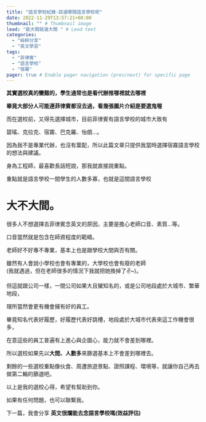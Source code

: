 ```yaml
---
title: "語言學校紀錄-該選哪間語言學校呢"
date: 2022-11-29T13:57:21+08:00
thumbnail: "" # Thumbnail image
lead: "能大間就選大間 " # Lead text
categories:
  - "純粹分享"
  - "英文學習"
tags:
  - "菲律賓"
  - "語言學校"
  - "宿霧"
pager: true # Enable pager navigation (prev/next) for specific page
---
```

<!--more-->

**其實選校真的蠻難的，學生通常也是看代辦推哪裡就去哪裡**  

**畢竟大部分人可能連菲律賓都沒去過，看幾張圖片介紹是要選鬼喔**   

而在選校前，又得先選擇城市，目前菲律賓有語言學校的城市大致有  

碧瑤、克拉克、宿霧、巴克羅、怡朗...。  

因為我不是專業代辦，也沒有葉配，所以此篇文章只提供我當時選擇宿霧語言學校的想法與建議。


身為工程師，最喜歡長話短說，那我就直接說重點。  

重點就是語言學校一間學生的人數多寡，也就是這間語言學校
# 大不大間。  

很多人不想選擇去菲律賓念英文的原因，主要是擔心老師口音、素質...等。  

口音當然就是包含在師資程度的範疇。  

老師好不好專不專業，基本上也是跟學校大間與否有關。  

雖然有人會說小學校也會有專業的，大學校也會有廢的老師  
(我就遇過，但在老師很多的情況下我就把她換掉了✌~)。  

但這就跟公司一樣，一間公司如果大且蠻知名的，或是公司地段處於大城市、繁華地段，  

理所當然會更有機會擁有好的員工。  

畢竟知名代表好履歷，好履歷代表好跳槽，地段處於大城市代表來這工作機會很多，  

在意這些的員工普遍有上進心與企圖心，能力就不會差到哪裡。  

所以選校如果先以**大間、人數多**來篩選基本上不會差到哪裡去。

剩餘的一些選校重點像伙食、周遭旅遊景點、證照課程、環境等，就讓你自己再去做第二輪的篩選吧。  

以上是我的選校心得，希望有幫助到你。 

如果有任何問題，也可以聯繫我。  

下一篇，我會分享 **英文很爛能去念語言學校嗎(效益評估)**





